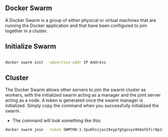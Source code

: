 ## Docker Swarm

<a href="https://www.bugsnag.com/blog/container-orchestration-with-docker-swarm-mode"></a>

A Docker Swarm is a group of either physical or virtual machines that are running the Docker application and that have been configured to join together in a cluster.

## Initialize Swarm

```bash

docker swarm init --advertise-addr IP Address

```
## Cluster

The Docker Swarm allows other servers to join the swarm cluster as workers, with the initialized swarm acting as a manager and the joint server acting as a node. A token is generated once the swarm manager is initialized. Simply copy the command when you successfully initialized the swarm.
- The command will look something like this:

```bash
docker swarm join --token SWMTKN-1-3pu6hszjas19xyp7ghgosyx9k8atbfcr8p2is99znpy26u2lkl-1awxwuwd3z9j1z3puu7rcgdbx 192.168.99.121:2377
```

